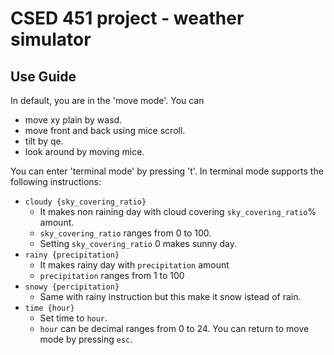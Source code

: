 # CSED 451 project - weather simulator

## Use Guide
In default, you are in the 'move mode'. You can
* move xy plain by wasd.
* move front and back using mice scroll.
* tilt by qe.
* look around by moving mice.

You can enter 'terminal mode' by pressing 't'. In terminal mode supports the following instructions:
* `cloudy {sky_covering_ratio}`
  * It makes non raining day with cloud covering `sky_covering_ratio`% amount.
  * `sky_covering_ratio` ranges from 0 to 100.
  * Setting `sky_covering_ratio` 0 makes sunny day.
* `rainy {precipitation}`
  * It makes rainy day with `precipitation` amount
  * `precipitation` ranges from 1 to 100
* `snowy {percipitation}`
  * Same with rainy instruction but this make it snow istead of rain.
* `time {hour}`
  * Set time to `hour`.
  * `hour` can be decimal ranges from 0 to 24.
You can return to move mode by pressing `esc`.